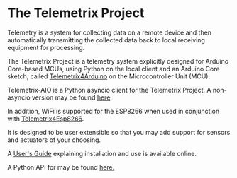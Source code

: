 # The Telemetrix Project

Telemetry is a system for collecting data on a remote device and then automatically transmitting the 
collected data back to local receiving equipment for processing.

The Telemetrix Project is a telemetry system explicitly designed for Arduino Core-based MCUs, using 
Python on the local client and an 
Arduino Core sketch, called 
[Telemetrix4Arduino](https://github.com/MrYsLab/Telemetrix4Arduino) on the Microcontroller Unit (MCU). 

Telemetrix-AIO is a Python asyncio client for the Telemetrix Project. A non-asyncio version may be found
 [here](https://github.com/MrYsLab/telemetrix).
 
In addition, WiFi is supported for the ESP8266 when used in conjunction with 
[Telemetrix4Esp8266](https://github.com/MrYsLab/Telemetrix4Esp8266).

It is designed to be user extensible so that you may add support for sensors and actuators
of your choosing.

A [User's Guide](https://mryslab.github.io/telemetrix/) explaining installation and use is available online.

A Python API for may be found [here.](https://htmlpreview.github.com/?https://github.com/MrYsLab/telemetrix-aio/blob/master/html/telemetrix_aio/index.html)

